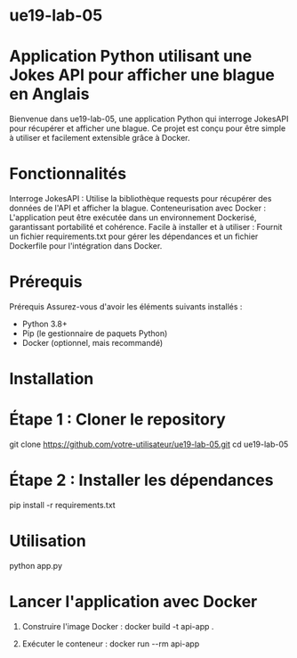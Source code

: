 # ue19-lab-05
# Application Python utilisant une Jokes API pour afficher une blague en Anglais

Bienvenue dans ue19-lab-05, une application Python qui interroge JokesAPI pour récupérer et afficher une blague. Ce projet est conçu pour être simple à utiliser et facilement extensible grâce à Docker.

# Fonctionnalités
Interroge JokesAPI : Utilise la bibliothèque requests pour récupérer des données de l'API et afficher la blague.
Conteneurisation avec Docker : L'application peut être exécutée dans un environnement Dockerisé, garantissant portabilité et cohérence.
Facile à installer et à utiliser : Fournit un fichier requirements.txt pour gérer les dépendances et un fichier Dockerfile pour l'intégration dans Docker.

# Prérequis

Prérequis
Assurez-vous d'avoir les éléments suivants installés :

- Python 3.8+
- Pip (le gestionnaire de paquets Python)
- Docker (optionnel, mais recommandé)

# Installation

# Étape 1 : Cloner le repository
git clone https://github.com/votre-utilisateur/ue19-lab-05.git
cd ue19-lab-05

# Étape 2 : Installer les dépendances
pip install -r requirements.txt

# Utilisation
python app.py

# Lancer l'application avec Docker
1. Construire l'image Docker :
docker build -t api-app .

2. Exécuter le conteneur :
docker run --rm api-app
